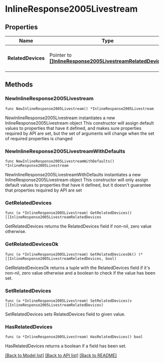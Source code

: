 # InlineResponse2005Livestream

## Properties

Name | Type | Description | Notes
------------ | ------------- | ------------- | -------------
**RelatedDevices** | Pointer to [**[]InlineResponse2005LivestreamRelatedDevices**](InlineResponse2005LivestreamRelatedDevices.md) | An array of the related devices for the role | [optional] 

## Methods

### NewInlineResponse2005Livestream

`func NewInlineResponse2005Livestream() *InlineResponse2005Livestream`

NewInlineResponse2005Livestream instantiates a new InlineResponse2005Livestream object
This constructor will assign default values to properties that have it defined,
and makes sure properties required by API are set, but the set of arguments
will change when the set of required properties is changed

### NewInlineResponse2005LivestreamWithDefaults

`func NewInlineResponse2005LivestreamWithDefaults() *InlineResponse2005Livestream`

NewInlineResponse2005LivestreamWithDefaults instantiates a new InlineResponse2005Livestream object
This constructor will only assign default values to properties that have it defined,
but it doesn't guarantee that properties required by API are set

### GetRelatedDevices

`func (o *InlineResponse2005Livestream) GetRelatedDevices() []InlineResponse2005LivestreamRelatedDevices`

GetRelatedDevices returns the RelatedDevices field if non-nil, zero value otherwise.

### GetRelatedDevicesOk

`func (o *InlineResponse2005Livestream) GetRelatedDevicesOk() (*[]InlineResponse2005LivestreamRelatedDevices, bool)`

GetRelatedDevicesOk returns a tuple with the RelatedDevices field if it's non-nil, zero value otherwise
and a boolean to check if the value has been set.

### SetRelatedDevices

`func (o *InlineResponse2005Livestream) SetRelatedDevices(v []InlineResponse2005LivestreamRelatedDevices)`

SetRelatedDevices sets RelatedDevices field to given value.

### HasRelatedDevices

`func (o *InlineResponse2005Livestream) HasRelatedDevices() bool`

HasRelatedDevices returns a boolean if a field has been set.


[[Back to Model list]](../README.md#documentation-for-models) [[Back to API list]](../README.md#documentation-for-api-endpoints) [[Back to README]](../README.md)


